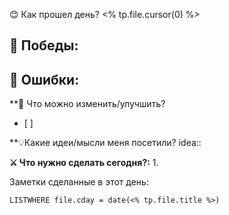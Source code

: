 
😊 Как прошел день?
<% tp.file.cursor(0) %>


**🎯 Победы:**
- 

**💢 Ошибки:**
- 

**📿 Что можно изменить/улучшить?
- [ ] 

**💡Какие идеи/мысли меня посетили?
idea:: 

**⚔️ Что нужно сделать сегодня?:**
1. 


Заметки сделанные в этот день:
```dataview
LISTWHERE file.cday = date(<% tp.file.title %>)
```